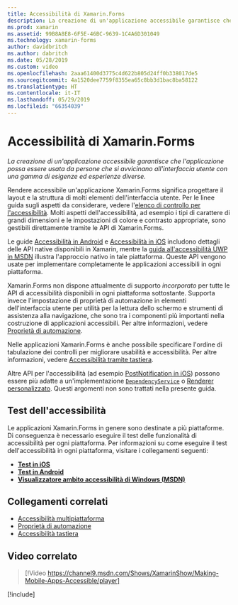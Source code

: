 ```yaml
---
title: Accessibilità di Xamarin.Forms
description: La creazione di un'applicazione accessibile garantisce che l'applicazione possa essere usata da persone che si avvicinano all'interfaccia utente con una gamma di esigenze ed esperienze diverse.
ms.prod: xamarin
ms.assetid: 99B8A8E8-6F5E-46BC-9639-1C4A6D301049
ms.technology: xamarin-forms
author: davidbritch
ms.author: dabritch
ms.date: 05/28/2019
ms.custom: video
ms.openlocfilehash: 2aaa61400d3775c4d622b805d24ff0b338017de5
ms.sourcegitcommit: 4a1520dee7759f8355ea65c8bb3d1bac8ba58122
ms.translationtype: HT
ms.contentlocale: it-IT
ms.lasthandoff: 05/29/2019
ms.locfileid: "66354039"
---
```

# <a name="xamarinforms-accessibility"></a>Accessibilità di Xamarin.Forms

_La creazione di un'applicazione accessibile garantisce che l'applicazione possa essere usata da persone che si avvicinano all'interfaccia utente con una gamma di esigenze ed esperienze diverse._

Rendere accessibile un'applicazione Xamarin.Forms significa progettare il layout e la struttura di molti elementi dell'interfaccia utente. Per le linee guida sugli aspetti da considerare, vedere l'[elenco di controllo per l'accessibilità](~/cross-platform/app-fundamentals/accessibility.md). Molti aspetti dell'accessibilità, ad esempio i tipi di carattere di grandi dimensioni e le impostazioni di colore e contrasto appropriate, sono gestibili direttamente tramite le API di Xamarin.Forms.

Le guide [Accessibilità in Android](~/android/app-fundamentals/accessibility.md) e [Accessibilità in iOS](~/ios/app-fundamentals/accessibility.md) includono dettagli delle API native disponibili in Xamarin, mentre la [guida all'accessibilità UWP in MSDN](https://msdn.microsoft.com/windows/uwp/accessibility/basic-accessibility-information) illustra l'approccio nativo in tale piattaforma. Queste API vengono usate per implementare completamente le applicazioni accessibili in ogni piattaforma.

Xamarin.Forms non dispone attualmente di supporto *incorporato* per tutte le API di accessibilità disponibili in ogni piattaforma sottostante. Supporta invece l'impostazione di proprietà di automazione in elementi dell'interfaccia utente per utilità per la lettura dello schermo e strumenti di assistenza alla navigazione, che sono tra i componenti più importanti nella costruzione di applicazioni accessibili. Per altre informazioni, vedere [Proprietà di automazione](~/xamarin-forms/app-fundamentals/accessibility/automation-properties.md).

Nelle applicazioni Xamarin.Forms è anche possibile specificare l'ordine di tabulazione dei controlli per migliorare usabilità e accessibilità. Per altre informazioni, vedere [Accessibilità tramite tastiera](~/xamarin-forms/app-fundamentals/accessibility/keyboard.md).

Altre API per l'accessibilità (ad esempio [PostNotification in iOS](~/ios/app-fundamentals/accessibility.md)) possono essere più adatte a un'implementazione [`DependencyService`](~/xamarin-forms/app-fundamentals/dependency-service/index.md) o [Renderer personalizzato](~/xamarin-forms/app-fundamentals/custom-renderer/index.md). Questi argomenti non sono trattati nella presente guida.

## <a name="testing-accessibility"></a>Test dell'accessibilità

Le applicazioni Xamarin.Forms in genere sono destinate a più piattaforme. Di conseguenza è necessario eseguire il test delle funzionalità di accessibilità per ogni piattaforma. Per informazioni su come eseguire il test dell'accessibilità in ogni piattaforma, visitare i collegamenti seguenti:

- [**Test in iOS**](~/ios/app-fundamentals/accessibility.md)
- [**Test in Android**](~/android/app-fundamentals/accessibility.md)
- [**Visualizzatore ambito accessibilità di Windows (MSDN)** ](https://msdn.microsoft.com/library/windows/desktop/dn433239)

## <a name="related-links"></a>Collegamenti correlati

- [Accessibilità multipiattaforma](~/cross-platform/app-fundamentals/accessibility.md)
- [Proprietà di automazione](~/xamarin-forms/app-fundamentals/accessibility/automation-properties.md)
- [Accessibilità tastiera](~/xamarin-forms/app-fundamentals/accessibility/keyboard.md)

## <a name="related-video"></a>Video correlato

> [!Video https://channel9.msdn.com/Shows/XamarinShow/Making-Mobile-Apps-Accessible/player]

[!include[](~/essentials/includes/xamarin-show-essentials.md)]
